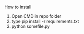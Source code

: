 How to install
1. Open CMD in repo folder
2. type pip install -r requirements.txt
3. python somefile.py
